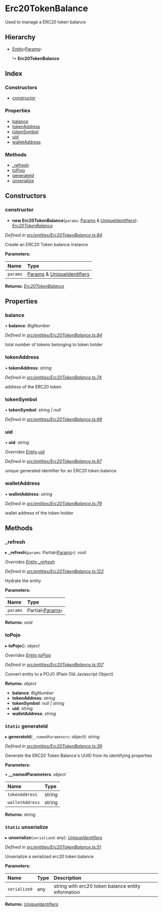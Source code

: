 # Erc20TokenBalance

Used to manage a ERC20 token balance

## Hierarchy

* [Entity](../classes/_entities_entity_.entity.md)‹[Params](../interfaces/_entities_erc20tokenbalance_.params.md)›

  ↳ **Erc20TokenBalance**

## Index

### Constructors

* [constructor](../classes/_entities_erc20tokenbalance_.erc20tokenbalance.md#constructor)

### Properties

* [balance](../classes/_entities_erc20tokenbalance_.erc20tokenbalance.md#balance)
* [tokenAddress](../classes/_entities_erc20tokenbalance_.erc20tokenbalance.md#tokenaddress)
* [tokenSymbol](../classes/_entities_erc20tokenbalance_.erc20tokenbalance.md#tokensymbol)
* [uid](../classes/_entities_erc20tokenbalance_.erc20tokenbalance.md#uid)
* [walletAddress](../classes/_entities_erc20tokenbalance_.erc20tokenbalance.md#walletaddress)

### Methods

* [\_refresh](../classes/_entities_erc20tokenbalance_.erc20tokenbalance.md#_refresh)
* [toPojo](../classes/_entities_erc20tokenbalance_.erc20tokenbalance.md#topojo)
* [generateId](../classes/_entities_erc20tokenbalance_.erc20tokenbalance.md#static-generateid)
* [unserialize](../classes/_entities_erc20tokenbalance_.erc20tokenbalance.md#static-unserialize)

## Constructors

### constructor

+ **new Erc20TokenBalance**\(`params`: [Params](../interfaces/_entities_erc20tokenbalance_.params.md) & [UniqueIdentifiers](../interfaces/_entities_erc20tokenbalance_.uniqueidentifiers.md)\): [_Erc20TokenBalance_](../classes/_entities_erc20tokenbalance_.erc20tokenbalance.md)

_Defined in_ [_src/entities/Erc20TokenBalance.ts:84_](https://github.com/PolymathNetwork/polymath-sdk/blob/e8bbc1e/src/entities/Erc20TokenBalance.ts#L84)

Create an ERC20 Token balance instance

**Parameters:**

| Name | Type |
| :--- | :--- |
| `params` | [Params](../interfaces/_entities_erc20tokenbalance_.params.md) & [UniqueIdentifiers](../interfaces/_entities_erc20tokenbalance_.uniqueidentifiers.md) |

**Returns:** [_Erc20TokenBalance_](../classes/_entities_erc20tokenbalance_.erc20tokenbalance.md)

## Properties

### balance

• **balance**: _BigNumber_

_Defined in_ [_src/entities/Erc20TokenBalance.ts:84_](https://github.com/PolymathNetwork/polymath-sdk/blob/e8bbc1e/src/entities/Erc20TokenBalance.ts#L84)

total number of tokens belonging to token holder

### tokenAddress

• **tokenAddress**: _string_

_Defined in_ [_src/entities/Erc20TokenBalance.ts:74_](https://github.com/PolymathNetwork/polymath-sdk/blob/e8bbc1e/src/entities/Erc20TokenBalance.ts#L74)

address of the ERC20 token

### tokenSymbol

• **tokenSymbol**: _string \| null_

_Defined in_ [_src/entities/Erc20TokenBalance.ts:69_](https://github.com/PolymathNetwork/polymath-sdk/blob/e8bbc1e/src/entities/Erc20TokenBalance.ts#L69)

### uid

• **uid**: _string_

_Overrides_ [_Entity_](../classes/_entities_entity_.entity.md)_._[_uid_](../classes/_entities_entity_.entity.md#abstract-uid)

_Defined in_ [_src/entities/Erc20TokenBalance.ts:67_](https://github.com/PolymathNetwork/polymath-sdk/blob/e8bbc1e/src/entities/Erc20TokenBalance.ts#L67)

unique generated identifier for an ERC20 token balance

### walletAddress

• **walletAddress**: _string_

_Defined in_ [_src/entities/Erc20TokenBalance.ts:79_](https://github.com/PolymathNetwork/polymath-sdk/blob/e8bbc1e/src/entities/Erc20TokenBalance.ts#L79)

wallet address of the token holder

## Methods

### \_refresh

▸ **\_refresh**\(`params`: Partial‹[Params](../interfaces/_entities_erc20tokenbalance_.params.md)›\): _void_

_Overrides_ [_Entity_](../classes/_entities_entity_.entity.md)_._[_\_refresh_](../classes/_entities_entity_.entity.md#abstract-_refresh)

_Defined in_ [_src/entities/Erc20TokenBalance.ts:122_](https://github.com/PolymathNetwork/polymath-sdk/blob/e8bbc1e/src/entities/Erc20TokenBalance.ts#L122)

Hydrate the entity

**Parameters:**

| Name | Type |
| :--- | :--- |
| `params` | Partial‹[Params](../interfaces/_entities_erc20tokenbalance_.params.md)› |

**Returns:** _void_

### toPojo

▸ **toPojo**\(\): _object_

_Overrides_ [_Entity_](../classes/_entities_entity_.entity.md)_._[_toPojo_](../classes/_entities_entity_.entity.md#abstract-topojo)

_Defined in_ [_src/entities/Erc20TokenBalance.ts:107_](https://github.com/PolymathNetwork/polymath-sdk/blob/e8bbc1e/src/entities/Erc20TokenBalance.ts#L107)

Convert entity to a POJO \(Plain Old Javascript Object\)

**Returns:** _object_

* **balance**: _BigNumber_
* **tokenAddress**: _string_
* **tokenSymbol**: _null \| string_
* **uid**: _string_
* **walletAddress**: _string_

### `Static` generateId

▸ **generateId**\(`__namedParameters`: object\): _string_

_Defined in_ [_src/entities/Erc20TokenBalance.ts:39_](https://github.com/PolymathNetwork/polymath-sdk/blob/e8bbc1e/src/entities/Erc20TokenBalance.ts#L39)

Generate the ERC20 Token Balance's UUID from its identifying properties

**Parameters:**

▪ **\_\_namedParameters**: _object_

| Name | Type |
| :--- | :--- |
| `tokenAddress` | string |
| `walletAddress` | string |

**Returns:** _string_

### `Static` unserialize

▸ **unserialize**\(`serialized`: any\): [_UniqueIdentifiers_](../interfaces/_entities_erc20tokenbalance_.uniqueidentifiers.md)

_Defined in_ [_src/entities/Erc20TokenBalance.ts:51_](https://github.com/PolymathNetwork/polymath-sdk/blob/e8bbc1e/src/entities/Erc20TokenBalance.ts#L51)

Unserialize a serialized erc20 token balance

**Parameters:**

| Name | Type | Description |
| :--- | :--- | :--- |
| `serialized` | any | string with erc20 token balance entity information |

**Returns:** [_UniqueIdentifiers_](../interfaces/_entities_erc20tokenbalance_.uniqueidentifiers.md)

